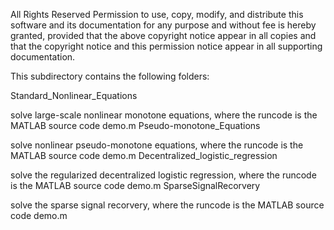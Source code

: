 All Rights Reserved Permission to use, copy, modify, and distribute this software and its documentation for any purpose and without fee is hereby granted, provided that the above copyright notice appear in all copies and that the copyright notice and this permission notice appear in all supporting documentation.

This subdirectory contains the following folders:

Standard_Nonlinear_Equations

solve large-scale nonlinear monotone equations, where the runcode is the MATLAB source code demo.m
Pseudo-monotone_Equations

solve nonlinear pseudo-monotone equations, where the runcode is the MATLAB source code demo.m
Decentralized_logistic_regression

solve the regularized decentralized logistic regression, where the runcode is the MATLAB source code demo.m
SparseSignalRecorvery

solve the sparse signal recorvery, where the runcode is the MATLAB source code demo.m
